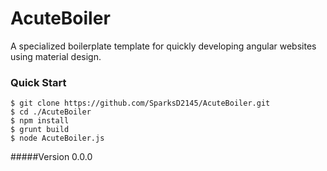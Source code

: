 # AcuteBoiler
A specialized boilerplate template for quickly developing angular websites using material design.

### Quick Start
    $ git clone https://github.com/SparksD2145/AcuteBoiler.git
    $ cd ./AcuteBoiler
    $ npm install
    $ grunt build
    $ node AcuteBoiler.js
    
#####Version
0.0.0